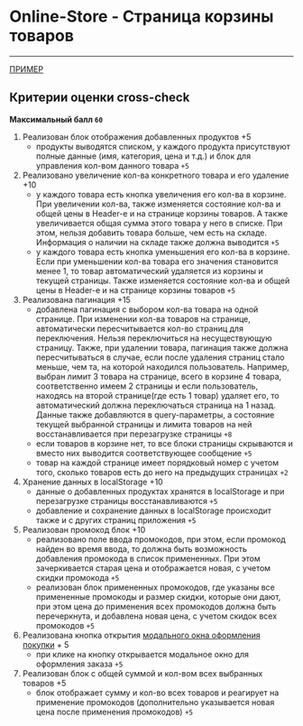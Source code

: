 # Online-Store - Страница корзины товаров

---

[ПРИМЕР](https://online-store-rs.netlify.app/cart)

## Критерии оценки сross-check

**Максимальный балл `60`**

1. Реализован блок отображения добавленных продуктов +5
   - продукты выводятся списком, у каждого продукта присутствуют полные данные (имя, категория, цена и т.д.) и блок для управления кол-вом данного товара `+5`
2. Реализовано увеличение кол-ва конкретного товара и его удаление +10
   - у каждого товара есть кнопка увеличения его кол-ва в корзине. При увеличении кол-ва, также изменяется состояние кол-ва и общей цены в Header-e и на странице корзины товаров. А также увеличивается общая сумма этого товара у него в списке. При этом, нельзя добавить товара больше, чем есть на складе. Информация о наличии на складе также должна выводится `+5`
   - у каждого товара есть кнопка уменьшения его кол-ва в корзине. Если при уменьшении кол-ва товара его значения становится менее 1, то товар автоматический удаляется из корзины и текущей страницы. Также изменяется состояние кол-ва и общей цены в Header-e и на странице корзины товаров `+5`
3. Реализована пагинация +15
   - добавлена пагинация с выбором кол-ва товара на одной странице. При изменении кол-ва товаров на странице, автоматически пересчитывается кол-во страниц для переключения. Нельзя переключиться на несуществующую страницу. Также, при удалении товара, пагинация также должна пересчитываться в случае, если после удаления страниц стало меньше, чем та, на которой находился пользователь. Например, выбран лимит 3 товара на странице, всего в корзине 4 товара, соответственно имеем 2 страницы и если пользователь, находясь на второй странице(где есть 1 товар) удаляет его, то автоматический должна переключаться страница на 1 назад. Данные также добавляются в query-параметры, а состояние текущей выбранной страницы и лимита товаров на ней восстанавливается при перезагрузке страницы `+8`
   - если товаров в корзине нет, то все блоки страницы скрываются и вместо них выводится соответствующее сообщение `+5`
   - товар на каждой странице имеет порядковый номер с учетом того, сколько товаров есть до него на предыдущих страницах `+2`
4. Хранение данных в localStorage +10
   - данные о добавленных продуктах хранятся в localStorage и при перезагрузке страницы восстанавливаются `+5`
   - добавление и сохранение данных в localStorage происходит также и с других страниц приложения `+5`
5. Реализован промокод блок +10
   - реализовано поле ввода промокодов, при этом, если промокод найден во время ввода, то должна быть возможность добавления промокода в список примененных. При этом зачеркивается старая цена и отображается новая, с учетом скидки промокода `+5`
   - реализован блок примененных промокодов, где указаны все примененные промокоды и размер скидки, которые они дают, при этом цена до применения всех промокодов должна быть перечеркнута, и добавлена новая цена, с учетом скидок всех промокодов `+5`
6. Реализована кнопка открытия [модального окна оформления покупки](purchase-modal.md) + 5
   - при клике на кнопку открывается модальное окно для оформления заказа `+5`
7. Реализован блок с общей суммой и кол-вом всех выбранных товаров +5
   - блок отображает сумму и кол-во всех товаров и реагирует на применение промокодов (дополнительно указывается новая цена после применения промокодов) `+5`
